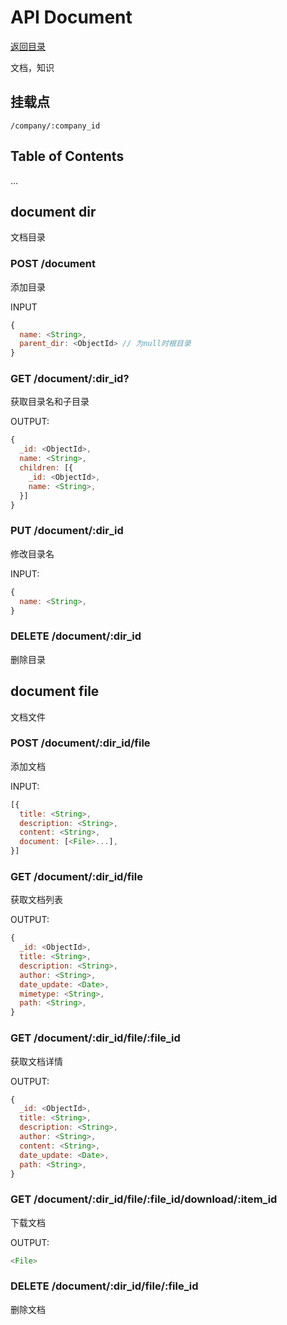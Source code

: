 # API Document

[返回目录](index.md)

文档，知识

## 挂载点

```
/company/:company_id
```

## Table of Contents

...

## document dir

文档目录

### POST /document

添加目录

INPUT

```javascript
{
  name: <String>,
  parent_dir: <ObjectId> // 为null时根目录
}
```

### GET /document/:dir_id?

获取目录名和子目录

OUTPUT:
```javascript
{
  _id: <ObjectId>,
  name: <String>,
  children: [{
    _id: <ObjectId>,
    name: <String>,
  }]
}
```

### PUT /document/:dir_id

修改目录名

INPUT:
```javascript
{
  name: <String>,
}
```

### DELETE /document/:dir_id

删除目录

## document file

文档文件

### POST /document/:dir_id/file

添加文档

INPUT:
```javascript
[{
  title: <String>,
  description: <String>,
  content: <String>,
  document: [<File>...],
}]
```

### GET /document/:dir_id/file

获取文档列表

OUTPUT:
```javascript
{
  _id: <ObjectId>,
  title: <String>,
  description: <String>,
  author: <String>,
  date_update: <Date>,
  mimetype: <String>,
  path: <String>,
}
```

### GET /document/:dir_id/file/:file_id

获取文档详情

OUTPUT:
```javascript
{
  _id: <ObjectId>,
  title: <String>,
  description: <String>,
  author: <String>,
  content: <String>,
  date_update: <Date>,
  path: <String>,
}
```

### GET /document/:dir_id/file/:file_id/download/:item_id

下载文档

OUTPUT:
```javascript
<File>
```

### DELETE /document/:dir_id/file/:file_id

删除文档
